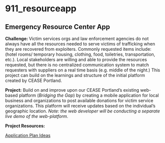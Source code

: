 # 911_resourceapp

## Emergency Resource Center App ##

<b>Challenge: </b> Victim services orgs and law enforcement agencies do not always have all the resources needed to serve victims of trafficking when they are recovered from exploiters. Commonly requested items include: (hotel rooms/ temporary housing, clothing, food, toiletries, transportation, etc.). Local stakeholders are willing and able to provide the resources requested, but there is no centralized communication system to match requesters with suppliers on a real time basis (e.g. middle of the night.) This project can build on the learnings and structure of the initial platform created by CEASE Portland. 


<b>Project:</b> Build on and improve upon our CEASE Portland’s existing web-based platform (<i>Bridging the Gap</i>) by creating a mobile application for local business and organizations to post available donations for victim service organizations. This platform will receive updates based on the individual’s geographic location. <i>Note: the web developer will be conducting a separate live demo of the web-platform. </i>

<b>Project Resources:</b>

<a href="https://live.uxpin.com/0429a5eef770bd622afcadfd6622a1155d2b77f3#/pages/25681363">Application Plan Ideas</a>



